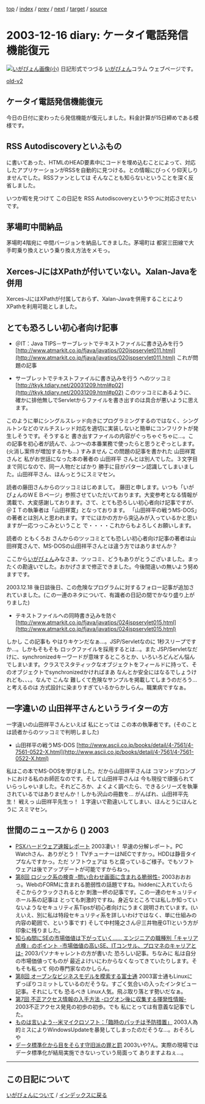 [top](https://igapyon.github.io/diary/) 
 / [index](https://igapyon.github.io/diary/2003/index.html) 
 / [prev](https://igapyon.github.io/diary/2003/ig031211.html) 
 / [next](https://igapyon.github.io/diary/2003/ig031217.html) 
 / [target](https://igapyon.github.io/diary/2003/ig031216.html) 
 / [source](https://github.com/igapyon/diary/blob/gh-pages/2003/ig031216.html.src.md) 

2003-12-16 diary: ケータイ電話発信機能復元
=====================================================================================================
[![いがぴょん画像(小)](https://igapyon.github.io/diary/images/iga200306s.jpg "いがぴょん")](https://igapyon.github.io/diary/memo/memoigapyon.html) 日記形式でつづる [いがぴょん](https://igapyon.github.io/diary/memo/memoigapyon.html)コラム ウェブページです。

[old-v2](ig031216-orig.html)

## ケータイ電話発信機能復元

今日の日付に変わったら発信機能が復元しました。料金計算が15日締めである模様です。


## RSS Autodiscoveryといふもの

に書いてあった、HTMLのHEAD要素中にコードを埋め込むことによって、対応したアプリケーションがRSSを自動的に見つける。との情報にびっくり仰天しりませんでした。RSSファンとしては そんなことも知らないということを深く反省しました。
<link rel="alternate" type="application/rss+xml" title="RSS" href="url/to/rss/file">

いつか暇を見つけて この日記を RSS Autodiscoveryというやつに対応させたいです。

## 茅場町中間納品

茅場町4階宛に 中間バージョンを納品してきました。茅場町は 都営三田線で大手町乗り換えという乗り換え方法をメモっ。

## Xerces-JにはXPathが付いていない。Xalan-Javaを併用

Xerces-JにはXPathが付属しておらず、Xalan-Javaを併用することにより XPathを利用可能としました。

## とても恐ろしい初心者向け記事

* ＠IT：Java TIPS－サーブレットでテキストファイルに書き込みを行う
  [http://www.atmarkit.co.jp/fjava/javatips/020jspservlet011.html](http://www.atmarkit.co.jp/fjava/javatips/020jspservlet011.html)
  これが問題の記事
  
* サーブレットでテキストファイルに書き込みを行う へのツッコミ
  [http://tkyk.tdiary.net/20031209.html#p02](http://tkyk.tdiary.net/20031209.html#p02)
  このツッコミにあるように、確かに排他無しでServletからファイルを書き出すのは具合が悪いように思えます。

このように単にシングルスレッド向きにプログラミングするのではなく、シングルトンなどのマルチスレッド対応を適切に実装しないと簡単にコンフリクトが発生しそうです。そうすると 書き出すファイルの内容がぐっちゃぐちゃに…。この記事を初心者が読んで、ふつ～の本番業務で使ったらと思うとぞっとします。(火消し案件が増加するかも…)
すみません
      この問題の記事を書かれた 山田祥寛 さんと 私がお世話になった本の著者の 山田祥平
      さんとは別人でした。３文字目まで同じなので、同一人物だとばかり 勝手に目がパターン認識してしまいました。山田祥平さん、ほんっとうにスミマセン。

読者の藤田さんからのツッコミはじめまして。 藤田と申します。いつも「いがぴょんのＷＥＢページ」参照させていただいております。大変参考となる情報が満載で、大変感謝しております。さて、とても恐ろしい初心者向け記事ですが、 ＠ＩＴの執筆者は「山田祥寛」となっております。 「山田祥平の戦うMS-DOS」の著者とは別人と思われます。すでにほかの方から突込みが入っているかと思いますが一応つっこみということ で・・・・これからもよろしくお願いします。

読者の ともくろお さんからのツッコミとても恐しい初心者向け記事の著者は山田祥寛さんで、MS-DOSの山田祥平さんとは違う方ではありませんか？ 

ここから[いがぴょん](http://www.igapyon.jp/igapyon/diary/memo/memoigapyon.html)みなさま、ツッコミ、どうもありがとうございました。まったくの勘違いでした。おかげさまで修正できました。今後間違いの無いよう努めますです。

2003.12.18 後日談後日、この危険なプログラムに対するフォロー記事が追加されていました。(この一連のネタについて、有識者の日記の間でかなり盛り上がりました)

* テキストファイルへの同時書き込みを防ぐ
  [http://www.atmarkit.co.jp/fjava/javatips/024jspservlet015.html](http://www.atmarkit.co.jp/fjava/javatips/024jspservlet015.html)

しかし この記事も やはりキケンだなぁ…。JSP/Servletなのに 1秒スリープですか…。しかもそもそも ロックファイルを採用するとは…。また JSP/Servletなだけに、synchronizedキーワードが意味するところとか、いろいろどんどん悩んでしまいます。クラスでスタティックなオブジェクトをフィールドに持って、そのオブジェクトでsynchronizedかければまあ なんとか安全にはなるでしょうけれども、、、。なんで こんな 難しくて危険なサンプルを掲載してしまうのだろう…と考えるのは 方式設計に染まりすぎているからかしらん。職業病ですなぁ。

## 一字違いの 山田祥平さんというライターの方

一字違いの山田祥平さんといえば 私にとっては この本の執筆者です。(そのことは読者からのツッコミで判明しました)

* 山田祥平の戦うMS-DOS
  [http://www.ascii.co.jp/books/detail/4-7561/4-7561-0522-X.html](http://www.ascii.co.jp/books/detail/4-7561/4-7561-0522-X.html)
  

私はこの本でMS-DOSを学びました。だから山田祥平さんは コマンドプロンプトにおける私のお師匠なのです。そして山田祥平さんは 今も現役で頑張られていらっしゃいました。それどころか、よくよく調べたら、できるシリーズを執筆されているではありませんか！しかも沢山の冊数を… がんばれ、山田祥平先生！ 戦えっ 山田祥平先生っ！ １字違いで勘違いしてしまい、ほんとうにほんとうに スミマセン。

## 世間のニュースから () 2003

* [PSXハードウェア速報レポート](http://pc.watch.impress.co.jp/docs/2003/1213/psx3.htm)  2003凄い！ 早速の分解レポート。PC Watchさん、ありがとう！ TVチューナーはNECですかっ。HDDは静音タイプなんですかっ。ただ ソフトウェアは ちと腐っているご様子。でもソフトウェアは後でアップデートが可能ですからねっ。
* [第8回 ロジック系の検査 -問い合わせ画面に含まれる脆弱性-](http://www.atmarkit.co.jp/fsecurity/rensai/webhole08/webhole01.html)  2003おおおっ。WebのFORMに含まれる脆弱性の話題ですね。hiddenに入れていたら そこからクラックされるとか 刺激一杯の記事です。この一連のセキュリティホール系の記事は とっても刺激的ですね。身近なところでは私しか知っていないようなセキュリティ系Tipsが初心者向けにうまく説明されています。(いえいえ、別に私は特段セキュリティ系を詳しいわけではなく、単に仕組みの内容の範囲で、という事です) そして中村隆之さん＠三井物産GTIという方が印象に残りました。
* [知らぬ間にSEの市場価値は下がっていく…… エンジニアの職種別「キャリア点検」のポイント -市場価値の高いSE、ITコンサル、プロマネのキャリアとは-](http://jibun.atmarkit.co.jp/lcareer01/special/career-ten/tenken.html)  2003パソナキャレントの方が書いた 恐ろしい記事。ちなみに 私は自分の市場価値ってものが 最近よけいにわからなくなってきていたりします。そもそも私って 何の専門家なのかしらん。
* [第8回 オープンなビジネスモデルを模索する富士通](http://japan.cnet.com/column/suematsu/story/0,2000048844,20062652,00.htm)  2003富士通もLinuxに ずっぽりコミットしているのだそうな。すごく気合いの入ったインタビュー記事。それにしても 恐るべき Linux人気。飛ぶ取り落とす勢いだなぁ。
* [第7回 不正アクセス情報の入手方法 -ログオン後に収集する揮発性情報-](http://www.atmarkit.co.jp/fsecurity/rensai/rootkit07/rootkit01.html)  2003不正アクセス発見の初歩の初歩。でも 私にとっては有意義な記事でした。
* [ものは言いよう--米マイクロソフト：「臨時のパッチは予防措置」](http://japan.cnet.com/news/ent/story/0,2000047623,20062745,00.htm)  2003人為的ミスによりWindowsUpdateを暴発してしまったのだそうな…。おそろしや
* [データ標準化から目をそらす守旧派の罪と罰](http://www.atmarkit.co.jp/fxml/tanpatsu/32proposal/02.html)  2003いや?ん。実際の現場では データ標準化が結局実施できないっていう局面って ありますよねぇ…。

----------------------------------------------------------------------------------------------------

## この日記について
[いがぴょんについて](https://igapyon.github.io/diary/memo/memoigapyon.html) / [インデックスに戻る](https://igapyon.github.io/diary/idxall.html)
